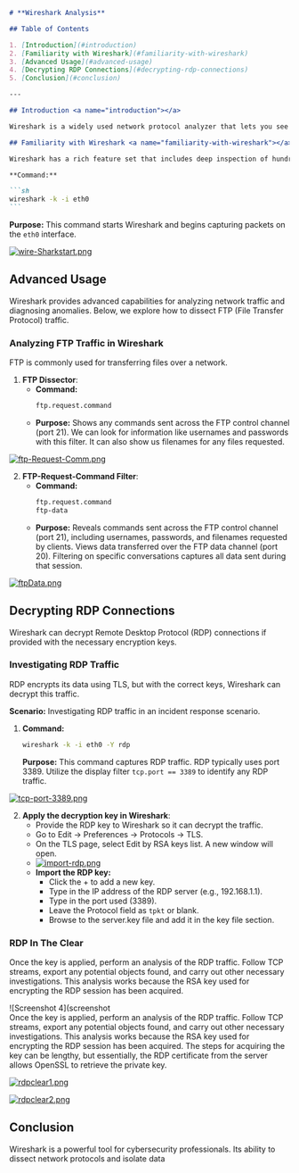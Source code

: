 ````markdown
# **Wireshark Analysis**

## Table of Contents

1. [Introduction](#introduction)
2. [Familiarity with Wireshark](#familiarity-with-wireshark)
3. [Advanced Usage](#advanced-usage)
4. [Decrypting RDP Connections](#decrypting-rdp-connections)
5. [Conclusion](#conclusion)

---

## Introduction <a name="introduction"></a>

Wireshark is a widely used network protocol analyzer that lets you see what's happening on your network at a microscopic level. It is used for network troubleshooting, analysis, software and communications protocol development, and education.

## Familiarity with Wireshark <a name="familiarity-with-wireshark"></a>

Wireshark has a rich feature set that includes deep inspection of hundreds of protocols, live capture, offline analysis, and even VoIP analysis. Features also include decryption support for many protocols, such as IPsec, ISAKMP, Kerberos, SNMPv3, SSL/TLS, WEP, and WPA/WPA2.

**Command:**

```sh
wireshark -k -i eth0
```
````

**Purpose:** This command starts Wireshark and begins capturing packets on the `eth0` interface.

[![wire-Sharkstart.png](https://i.postimg.cc/t4LRZVK5/wire-Sharkstart.png)](https://postimg.cc/Js5CSt4D)


## Advanced Usage <a name="advanced-usage"></a>

Wireshark provides advanced capabilities for analyzing network traffic and diagnosing anomalies. Below, we explore how to dissect FTP (File Transfer Protocol) traffic.

### Analyzing FTP Traffic in Wireshark

FTP is commonly used for transferring files over a network.

1. **FTP Dissector**:
   - **Command:**
     ```sh
     ftp.request.command
     ```
   - **Purpose:** Shows any commands sent across the FTP control channel (port 21). We can look for information like usernames and passwords with this filter. It can also show us filenames for any files requested.

[![ftp-Request-Comm.png](https://i.postimg.cc/kgMYQ1mM/ftp-Request-Comm.png)](https://postimg.cc/xc7PYP8B)


2. **FTP-Request-Command Filter**:
   - **Command:**
     ```sh
     ftp.request.command
     ftp-data
     ```
   - **Purpose:** Reveals commands sent across the FTP control channel (port 21), including usernames, passwords, and filenames requested by clients. Views data transferred over the FTP data channel (port 20). Filtering on specific conversations captures all data sent during that session.

[![ftpData.png](https://i.postimg.cc/CL9pmpcM/ftpData.png)](https://postimg.cc/qzcFvSfW)


## Decrypting RDP Connections <a name="decrypting-rdp-connections"></a>

Wireshark can decrypt Remote Desktop Protocol (RDP) connections if provided with the necessary encryption keys.

### Investigating RDP Traffic

RDP encrypts its data using TLS, but with the correct keys, Wireshark can decrypt this traffic.

**Scenario:** Investigating RDP traffic in an incident response scenario.

1. **Command:**
   ```sh
   wireshark -k -i eth0 -Y rdp
   ```
   **Purpose:** This command captures RDP traffic. RDP typically uses port 3389. Utilize the display filter `tcp.port == 3389` to identify any RDP traffic.

[![tcp-port-3389.png](https://i.postimg.cc/JzJVFYFN/tcp-port-3389.png)](https://postimg.cc/bZzBDgpr)


2. **Apply the decryption key in Wireshark**:
   - Provide the RDP key to Wireshark so it can decrypt the traffic.
   - Go to Edit → Preferences → Protocols → TLS.
   - On the TLS page, select Edit by RSA keys list. A new window will open.
   - [![import-rdp.png](https://i.postimg.cc/tTdFmb3K/import-rdp.png)](https://postimg.cc/KkzKRdsf)
   - **Import the RDP key:**
     - Click the + to add a new key.
     - Type in the IP address of the RDP server (e.g., 192.168.1.1).
     - Type in the port used (3389).
     - Leave the Protocol field as `tpkt` or blank.
     - Browse to the server.key file and add it in the key file section.


### RDP In The Clear

Once the key is applied, perform an analysis of the RDP traffic. Follow TCP streams, export any potential objects found, and carry out other necessary investigations. This analysis works because the RSA key used for encrypting the RDP session has been acquired.

![Screenshot 4](screenshot  
Once the key is applied, perform an analysis of the RDP traffic. Follow TCP streams, export any potential objects found, and carry out other necessary investigations. This analysis works because the RSA key used for encrypting the RDP session has been acquired. The steps for acquiring the key can be lengthy, but essentially, the RDP certificate from the server allows OpenSSL to retrieve the private key.

[![rdpclear1.png](https://i.postimg.cc/C1nQZRVj/rdpclear1.png)](https://postimg.cc/347BVJNR)

[![rdpclear2.png](https://i.postimg.cc/zvmPTqJ4/rdpclear2.png)](https://postimg.cc/dkBBYPZ9)

## Conclusion <a name="conclusion"></a>

Wireshark is a powerful tool for cybersecurity professionals. Its ability to dissect network protocols and isolate data
